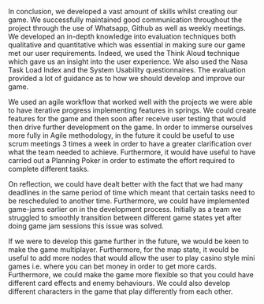 In conclusion, we developed a vast amount of skills whilst creating our game. We successfully maintained good communication throughout the project through the use of Whatsapp, Github as well as weekly meetings. We developed an in-depth knowledge into evaluation techniques both qualitative and quantitative which was essential in making sure our game met our user requirements.  Indeed, we used the Think Aloud technique which gave us an insight into the user experience. We also used the Nasa Task Load Index and the System Usability questionnaires. The evaluation provided a lot of guidance as to how we should develop and improve our game. 

We used an agile workflow that worked well with the projects we were able to have iterative progress implementing features in springs. We could create features for the game and then soon after receive user testing that would then drive further development on the game. In order to immerse ourselves more fully in Agile methodology, in the future it could be useful to use scrum meetings 3 times a week in order to have a greater clarification over what the team needed to achieve. Furthermore, it would have useful to have carried out a Planning Poker in order to estimate the effort required to complete different tasks. 

On reflection, we could have dealt better with the fact that we had many deadlines in the same period of time which meant that certain tasks need to be rescheduled to another time. Furthermore, we could have implemented game-jams earlier on in the development process. Initially as a team we struggled to smoothly transition between different game states yet after doing game jam sessions this issue was solved. 

If we were to develop this game further in the future, we would be keen to make the game multiplayer. Furthermore, for the map state, it would be useful to add more nodes that would allow the user to play casino style mini games i.e. where you can bet money in order to get more cards. Furthermore,  we could make the game more flexible so that you could have different card effects and enemy behaviours. We could also develop different characters in the game that play differently from each other.  

